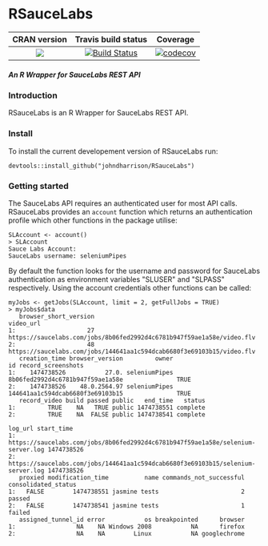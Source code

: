 RSauceLabs
==========================
| CRAN version       | Travis build status    | Coverage |
|:-------------:|:-------------:|:-------------:|
| [![](http://www.r-pkg.org/badges/version/RSauceLabs)]() | [![Build Status](https://travis-ci.org/johndharrison/RSauceLabs.svg?branch=master)](https://travis-ci.org/johndharrison/RSauceLabs) | [![codecov](https://codecov.io/gh/johndharrison/RSauceLabs/branch/master/graph/badge.svg)](https://codecov.io/gh/johndharrison/RSauceLabs) |


 
##### *An R Wrapper for SauceLabs REST API*

### Introduction

RSauceLabs is an R Wrapper for SauceLabs REST API.

### Install


To install the current developement version of RSauceLabs run:

```
devtools::install_github("johndharrison/RSauceLabs")
```


### Getting started

The SauceLabs API requires an authenticated user for most API calls. RSauceLabs provides an `account` function which returns an authentication profile which other functions in the package utilise:

```
SLAccount <- account()
> SLAccount
Sauce Labs Account:
SauceLabs username: seleniumPipes
```

By default the function looks for the username and password for SauceLabs authentication as environment variables "SLUSER" and "SLPASS" respectively. Using the account credentials other functions can be called:

```
myJobs <- getJobs(SLAccount, limit = 2, getFullJobs = TRUE)
> myJobs$data
   browser_short_version                                                             video_url
1:                    27 https://saucelabs.com/jobs/8b06fed2992d4c6781b947f59ae1a58e/video.flv
2:                    48 https://saucelabs.com/jobs/144641aa1c594dcab6680f3e69103b15/video.flv
   creation_time browser_version         owner                               id record_screenshots
1:    1474738526           27.0. seleniumPipes 8b06fed2992d4c6781b947f59ae1a58e               TRUE
2:    1474738526    48.0.2564.97 seleniumPipes 144641aa1c594dcab6680f3e69103b15               TRUE
   record_video build passed public   end_time   status
1:         TRUE    NA   TRUE public 1474738551 complete
2:         TRUE    NA  FALSE public 1474738541 complete
                                                                           log_url start_time
1: https://saucelabs.com/jobs/8b06fed2992d4c6781b947f59ae1a58e/selenium-server.log 1474738526
2: https://saucelabs.com/jobs/144641aa1c594dcab6680f3e69103b15/selenium-server.log 1474738526
   proxied modification_time          name commands_not_successful consolidated_status
1:   FALSE        1474738551 jasmine tests                       2              passed
2:   FALSE        1474738541 jasmine tests                       1              failed
   assigned_tunnel_id error           os breakpointed      browser
1:                 NA    NA Windows 2008           NA      firefox
2:                 NA    NA        Linux           NA googlechrome
```



